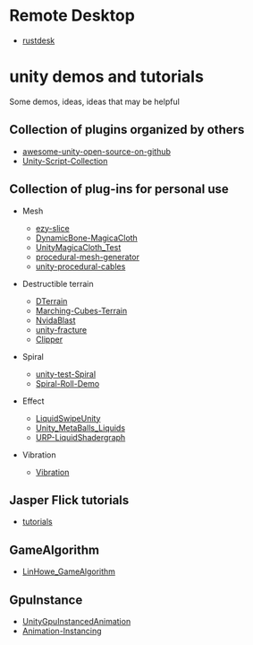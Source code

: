 # Remote Desktop
* [rustdesk](https://github.com/rustdesk/rustdesk)

# unity demos and tutorials

Some demos, ideas, ideas that may be helpful

## Collection of plugins organized by others
* [awesome-unity-open-source-on-github](https://github.com/baba-s/awesome-unity-open-source-on-github)
* [Unity-Script-Collection](https://github.com/michidk/Unity-Script-Collection)

## Collection of plug-ins for personal use
* Mesh
  * [ezy-slice](https://github.com/DavidArayan/ezy-slice)
  * [DynamicBone-MagicaCloth](https://github.com/distony970/DynamicBone-MagicaCloth)
  * [UnityMagicaCloth_Test](https://github.com/bilter1001/UnityMagicaCloth_Test)
  * [procedural-mesh-generator](https://github.com/rystills/procedural-mesh-generator)
  * [unity-procedural-cables](https://github.com/henrihanot/unity-procedural-cables)

* Destructible terrain
  * [DTerrain](https://github.com/Ideefixze/DTerrain)
  * [Marching-Cubes-Terrain](https://github.com/Eldemarkki/Marching-Cubes-Terrain)
  * [NvidaBlast](https://github.com/liuhuixin/NvidaBlast)
  * [unity-fracture](https://github.com/ElasticSea/unity-fracture)
  * [Clipper](https://github.com/Geri-Borbas/Clipper)
  
  
* Spiral
  * [unity-test-Spiral](https://github.com/becky3/unity-test-Spiral)
  * [Spiral-Roll-Demo](https://github.com/eray-kurtulus/Spiral-Roll-Demo)

* Effect
  * [LiquidSwipeUnity](https://github.com/FaizanDurrani/LiquidSwipeUnity)
  * [Unity_MetaBalls_Liquids](https://github.com/Nesh108/Unity_MetaBalls_Liquids)
  * [URP-LiquidShadergraph](https://github.com/aniruddhahar/URP-LiquidShadergraph)

* Vibration
  * [Vibration](https://github.com/BenoitFreslon/Vibration)


## Jasper Flick tutorials
* [tutorials](https://catlikecoding.com/unity/tutorials/)

## GameAlgorithm
* [LinHowe_GameAlgorithm](https://github.com/IceLanguage/LinHowe_GameAlgorithm)

## GpuInstance
* [UnityGpuInstancedAnimation](https://github.com/piti6/UnityGpuInstancedAnimation)
* [Animation-Instancing](https://github.com/Unity-Technologies/Animation-Instancing)
